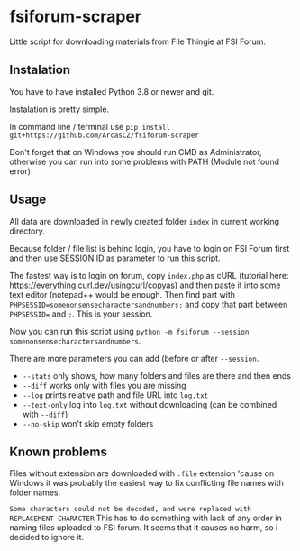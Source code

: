 # fsiforum-scraper
Little script for downloading materials from File Thingie at FSI Forum.

## Instalation
You have to have installed Python 3.8 or newer and git.

Instalation is pretty simple.

In command line / terminal use `pip install git+https://github.com/ArcasCZ/fsiforum-scraper`

Don't forget that on Windows you should run CMD as Administrator, otherwise you can run into some problems with PATH (Module not found error)

## Usage

All data are downloaded in newly created folder `index` in current working directory.

Because folder / file list is behind login, you have to login on FSI Forum first and then use SESSION ID as parameter to run this script. 

The fastest way is to login on forum, copy `index.php` as cURL (tutorial here: https://everything.curl.dev/usingcurl/copyas) and then paste it into some text editor (notepad++ would be enough. Then find part with `PHPSESSID=somenonsensecharactersandnumbers;` and copy that part between `PHPSESSID=` and `;`. This is your session.

Now you can run this script using `python -m fsiforum --session somenonsensecharactersandnumbers`.

There are more parameters you can add (before or after `--session`.

 - `--stats` only shows, how many folders and files are there and then ends
 - `--diff` works only with files you are missing
 - `--log` prints relative path and file URL into `log.txt`
 - `--text-only` log into `log.txt` without downloading (can be combined with `--diff`)
 - `--no-skip` won't skip empty folders

## Known problems
Files without extension are downloaded with `.file` extension 'cause on Windows it was probably the easiest way to fix conflicting file names with folder names.

```Some characters could not be decoded, and were replaced with REPLACEMENT CHARACTER```
This has to do something with lack of any order in naming files uploaded to FSI forum. It seems that it causes no harm, so i decided to ignore it.